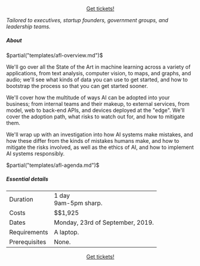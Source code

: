 <p> <center> 
<a class="btn" href="https://events.humanitix.com.au/braneshop-ai-for-leadership">Get tickets!</a> </center> </p>

<p> <em>Tailored to executives, startup founders, government groups, and
leadership teams.</em> </p>

<h5>About</h5>

$partial("templates/afl-overview.md")$

<p> We'll go over all the State of the Art in machine learning across a
variety of applications, from text analysis, computer vision, to maps, and
graphs, and audio; we'll see what kinds of data you can use to get started,
and how to bootstrap the process so that you can get started sooner. </p>

<p> We'll cover how the multitude of ways AI can be adopted into your
business; from internal teams and their makeup, to external services, from
model, web to back-end APIs, and devices deployed at the "edge". We'll cover
the adoption path, what risks to watch out for, and how to mitigate them. </p>

<p> We'll wrap up with an investigation into how AI systems make mistakes, and
how these differ from the kinds of mistakes humans make, and how to mitigate
the risks involved, as well as the ethics of AI, and how to implement AI
systems responsibly. </p>

$partial("templates/afl-agenda.md")$

<h5>Essential details</h5>
<table class="details" boder="0" cellspacing="0">
<tr>  <td class="item">  Duration </td>
      <td class="value"> 1 day
      <br /> 9am-5pm sharp. </td>
</tr>
<tr>  <td class="item">  Costs    </td>
      <td class="value"> 
        $$1,925
      </td>
</tr>
<tr>  <td class="item">  Dates </td>
      <td class="value"> 
        Monday, 23rd of September, 2019.
      </td>
</tr>
<tr>  <td class="item">  Requirements </td>
      <td class="value"> 
      A laptop.
      </td>
</tr>
<tr> <td class="item"> Prerequisites </td>
     <td class="value">
     None.
     </td>
</table>

<!--
<p></p>

<h5>Dates</h5>
<div class="dates">
	<div class="date">
		<h5>23<sup>rd</sup> September, 2019</h5>
		<p> <a href="">Get Tickets</a> </p>
	</div>
</div>


<div class="events">
	<div class="event">
		<h5> AI For Leadership - Breakfast Info Session </h5>
		<small>Friday, 10-Apr-2019, 9am-10am,
				Neighbourhood Fitzroy,
				<a href="#">Map</a> </small>
		<p> Join us for a free information session, which will
				go over what you will learn at the AI For Leadership
				course.
		</p>
		<div>
			<small>Cost: Free</small> | <a href="#">Get Tickets</a>
		</div>
	</div>
	<div class="event">
		<h5> AI For Leadership - Breakfast Info Session </h5>
		<small>Friday, 10-Apr-2019, 9am-10am,
				Neighbourhood Fitzroy,
				<a href="#">Map</a> </small>
		<p> Join us for a free information session, which will
				go over what you will learn at the AI For Leadership
				course.
		</p>
		<div>
			<small>Cost: Free</small> | <a href="#">Get Tickets</a>
		</div>
	</div>
</div>
-->

<p> <center> 
<a class="btn" href="https://events.humanitix.com.au/braneshop-ai-for-leadership">Get tickets!</a> </center> </p>

<!--
<p> <center> <a class="btn" href="https://noonvandersilk.typeform.com/to/qOzalz">Express Interest</a> or
  <a class="btn" href="/contact.html">Get in contact</a> </center> </p>
</center> </p>
-->
